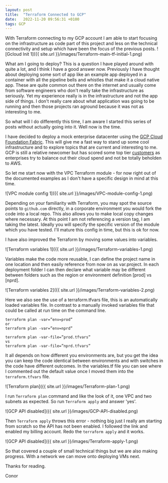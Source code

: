 ```yaml
---
layout: post
title:  "Terraform Connected to GCP"
date:   2022-11-20 09:56:31 +0100
tags: GCP
---
```


With Terraform connecting to my GCP account I am able to start focusing on the infrastructure as code part of this project and less on the technical connectivity and setup which have been the focus of the previous posts. ![Gcloud Init 1]({{ site.url }}/images/Terraform-main-tf-initial-1.png)

What am I going to deploy? This is a question I have played around with quite a lot, and I think I have a good answer now. Previously I have thought about deploying some sort of app like an example app deployed in a container with all the pipeline bells and whistles that make it a cloud native app. These are quite common out there on the internet and usually come from software engineers who don't really take the infrastructure as seriously. Yet my experience really is in the infrastructure and not the app side of things. I don't really care about what application was going to be running and then those projects ran aground because it was not as interesting to me.

So what will I do differently this time, I am aware I started this series of posts without actually going into it. Well now is the time.

I have decided to deploy a mock enterprise datacenter using the [GCP Cloud Foundation Fabric](https://github.com/GoogleCloudPlatform/cloud-foundation-fabric). This will give me a fast way to stand up some cool infrastructure and to explore topics that are current and interesting to me. GCP is still a relative newcomer but has scored some top tier [customers](https://cloud.google.com/customers) as enterprises try to balance out their cloud spend and not be totally beholden to AWS.

So let me start now with the VPC Terraform module - for now right out of the documented examples as I don't have a specific design in mind at this time.

![VPC module config 1]({{ site.url }}/images/VPC-module-config-1.png)

Depending on your familiarity with Terraform, you may spot the source points to `github.com` directly, in a corporate environment you would fork the code into a local repo. This also allows you to make local copy changes where necessary. At this point I am not referencing a version tag, I am taking the latest. Ideally you will specify the specific version of the module which you have tested. I'll mature this config in time, but this is ok for now.

I have also improved the Terraform by moving some values into variables.

![Terraform variables 1]({{ site.url }}/images/Terraform-variables-1.png)

Variables make the code more reusable, I can define the project name in one location and then easily reference from now on as var.project. In each deployment folder I can then declare what variable may be different between folders such as the region or environment definition [prod] vs [nprd].

![Terraform variables 2]({{ site.url }}/images/Terraform-variables-2.png)

Here we also see the use of a terraform.tfvars file, this is an automatically loaded variables file. In contrast to a manually invoked variables file that could be called at run time on the command line. 

```
terraform plan -var=”env=prod” 
or 
terraform plan -var=”env=nprd”
```


```
terraform plan -var-file=”prod.tfvars” 
vs 
terraform plan -var-file=”nprd.tfvars”
```

It all depends on how different you environments are, but you get the idea you can keep the code identical between environments and with switches in the code have different outcomes. In the variables.tf file you can see where I commented out the default value once I moved them into the `terraform.tfvars` file.


![Terraform plan]({{ site.url }}/images/Terraform-plan-1.png)

I run `Terraform plan` command and like the look of it, one VPC and two subnets as expected. So run `Terraform apply` and answer 'yes'.

![GCP API disabled]({{ site.url }}/images/GCP-API-disabled.png)

Then `Terraform apply` throws this error - nothing big just I really am starting from scratch so the API has not been enabled. I followed the link and enabled my billing account. Redo the `terraform apply` and it works.

![GCP API disabled]({{ site.url }}/images/Terraform-apply-1.png)

So that covered a couple of small technical things but we are also making progress. With a network we can move onto deploying VMs next. 

Thanks for reading.

Conor